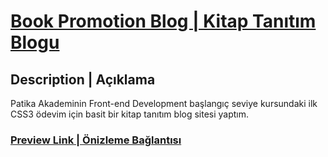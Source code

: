 # [Book Promotion Blog | Kitap Tanıtım Blogu](https://academy.patika.dev/courses/css/odev1)

## Description | Açıklama

Patika Akademinin Front-end Development başlangıç seviye kursundaki ilk CSS3 ödevim için basit bir kitap tanıtım blog sitesi yaptım.

### [Preview Link | Önizleme Bağlantısı](https://selimbiber.github.io/Vanilla-CSS-Challenges/%2BDay30-book-promotion-blog/)

